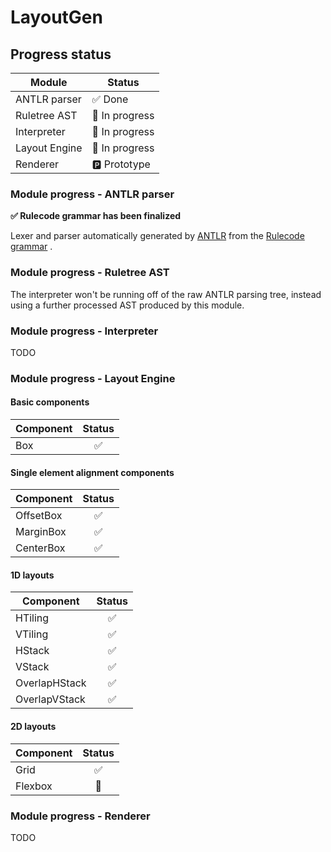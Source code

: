 # LayoutGen

## Progress status

| Module        | Status         |
|---------------|----------------|
| ANTLR parser  | ✅ Done         |
| Ruletree AST  | 🔵 In progress |
| Interpreter   | 🔵 In progress |
| Layout Engine | 🔵 In progress |
| Renderer      | 🅿️ Prototype  |

### Module progress - ANTLR parser

**✅ Rulecode grammar has been finalized**

Lexer and parser automatically generated by [ANTLR](https://www.antlr.org) from
the [Rulecode grammar](https://github.com/layoutgen/layoutgen/blob/main/src/main/antlr/art/scidsgn/layoutgen/rulecode/Rulecode.g4)
.

### Module progress - Ruletree AST

The interpreter won't be running off of the raw ANTLR parsing tree, instead using a further processed AST produced by
this module.

### Module progress - Interpreter

TODO

### Module progress - Layout Engine

#### Basic components

| Component   | Status |
|-------------|:------:|
| Box         |   ✅    |

#### Single element alignment components

| Component   | Status |
|-------------|:------:|
| OffsetBox   |   ✅    |
| MarginBox   |   ✅    |
| CenterBox   |   ✅    |

#### 1D layouts

| Component     | Status  |
|---------------|:-------:|
| HTiling       |    ✅    |
| VTiling       |    ✅    |
| HStack        |    ✅    |
| VStack        |    ✅    |
| OverlapHStack |    ✅    |
| OverlapVStack |    ✅    |

#### 2D layouts

| Component     | Status  |
|---------------|:-------:|
| Grid          |    ✅    |
| Flexbox       |    🔵    |

### Module progress - Renderer

TODO
